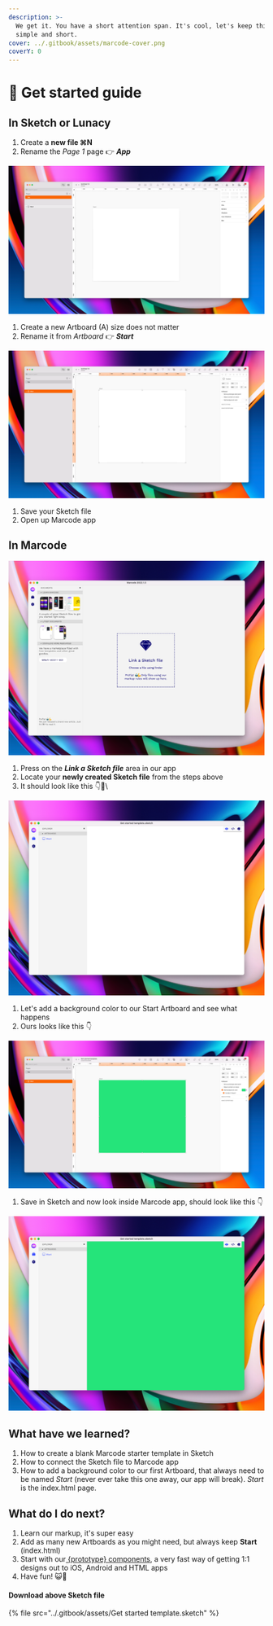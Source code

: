 ```yaml
---
description: >-
  We get it. You have a short attention span. It's cool, let's keep this really
  simple and short.
cover: ../.gitbook/assets/marcode-cover.png
coverY: 0
---
```


# 🍕 Get started guide

## In Sketch or Lunacy

1. Create a **new file ⌘N**
2. Rename the _Page 1_ page 👉 _**App**_

![Rename the page from Page 1 to App. The App page is where the magic happens](<../.gitbook/assets/bild (5).png>)

1. Create a new Artboard (A) size does not matter
2. Rename it from _Artboard_ 👉 _**Start**_

![You need one Artboard named Start or nothing will work](<../.gitbook/assets/bild (3).png>)

1. Save your Sketch file
2. Open up Marcode app

## In Marcode

![Pretty obvious yes? 😺💪](<../.gitbook/assets/bild (4).png>)

1. Press on the _**Link a Sketch file**_ area in our app
2. Locate your **newly created Sketch file** from the steps above
3. It should look like this 👇🤖\


![Blank, yes of course, we have not done anytyhing in Sketch yet](<../.gitbook/assets/bild (1).png>)

1. Let's add a background color to our Start Artboard and see what happens
2. Ours looks like this 👇

![We added a Background color 🎉](<../.gitbook/assets/bild (2).png>)

1. Save in Sketch and now look inside Marcode app, should look like this 👇

![Great work!](../.gitbook/assets/bild.png)

## What have we learned?

1. How to create a blank Marcode starter template in Sketch
2. How to connect the Sketch file to Marcode app
3. How to add a background color to our first Artboard, that always need to be named _Start_ (never ever take this one away, our app will break). _Start_ is the index.html page.

## What do I do next?

1. Learn our markup, it's super easy
2. Add as many new Artboards as you might need, but always keep **Start** (index.html)
3. Start with our[ {prototype} components](components.md#rapid-prototyping-components), a very fast way of getting 1:1 designs out to iOS, Android and HTML apps
4. Have fun! 😺🧡

#### Download above Sketch file&#x20;

{% file src="../.gitbook/assets/Get started template.sketch" %}
